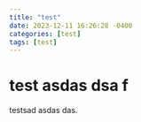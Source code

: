 ```yaml
---
title: "test"
date: 2023-12-11 16:26:28 -0400
categories: [test]
tags: [test]
---
```


# test asdas dsa f

testsad asdas das.
